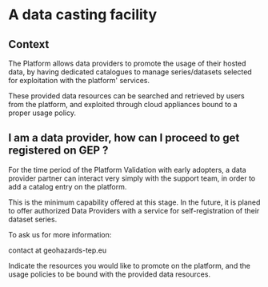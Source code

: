 # A data casting facility

## Context

The Platform allows data providers to promote the usage of their hosted data,
by having dedicated catalogues to manage series/datasets selected for exploitation with the platform' services.

These provided data resources can be searched and retrieved by users from the platform,
and exploited through cloud appliances bound to a proper usage policy.

## I am a data provider, how can I proceed to get registered on GEP ?

For the time period of the Platform Validation with early adopters,
a data provider partner can interact very simply with the support team, in order to add a catalog entry on the platform.

This is the minimum capability offered at this stage.
In the future, it is planed to offer authorized Data Providers with a service for self-registration of their dataset series.

To ask us for more information:

contact at geohazards-tep.eu

Indicate the resources you would like to promote on the platform,
and the usage policies to be bound with the provided data resources.

